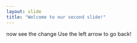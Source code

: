 ```yaml
---
layout: slide
title: "Welcome to our second slide!"
---
```

now see the change 
Use the left arrow to go back!

